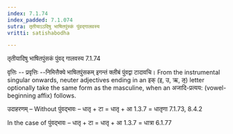 ```yaml
---
index: 7.1.74
index_padded: 7.1.074
sutra: तृतीयाऽऽदिषु भाषितपुंस्कं पुंवद्गालवस्य
vritti: satishabodha

---
```

 तृतीयादिषु भाषितपुंसकं पुंवद् गालवस्य 7.1.74 


वृत्तिः -- प्रवृत्तिः --निमित्तैक्ये भाषितपुंसकम् इगन्तं क्लीबं पुंवद्वा टादावचि। From the instrumental singular onwards, neuter adjectives ending in an इक् (इ, उ, ऋ, ऌ) letter optionally take the same form as the masculine, when an अजादि-प्रत्यय: (vowel-beginning affix) follows. 


उदाहरणम् – Without पुंवद्भावः – धातृ + टा = धातृ + आ 1.3.7 = धातृणा 7.1.73, 8.4.2 


In the case of पुंवद्भावः – धातृ + टा = धातृ + आ 1.3.7 = धात्रा 6.1.77 
